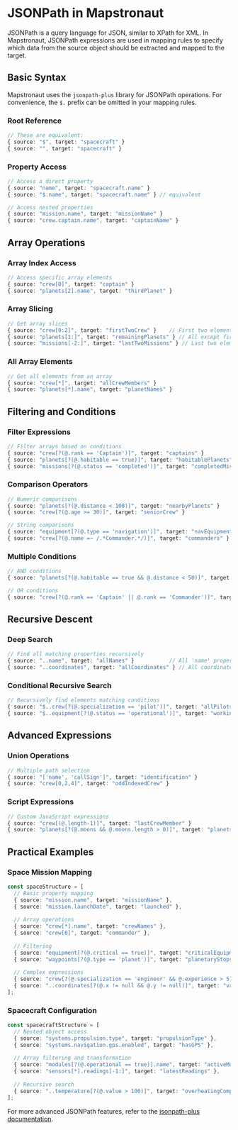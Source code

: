 # JSONPath in Mapstronaut

JSONPath is a query language for JSON, similar to XPath for XML. In Mapstronaut, JSONPath expressions are used in mapping rules to specify which data from the source object should be extracted and mapped to the target.

## Basic Syntax

Mapstronaut uses the `jsonpath-plus` library for JSONPath operations. For convenience, the `$.` prefix can be omitted in your mapping rules.

### Root Reference

```ts
// These are equivalent:
{ source: "$", target: "spacecraft" }
{ source: "", target: "spacecraft" }
```

### Property Access

```ts
// Access a direct property
{ source: "name", target: "spacecraft.name" }
{ source: "$.name", target: "spacecraft.name" } // equivalent

// Access nested properties
{ source: "mission.name", target: "missionName" }
{ source: "crew.captain.name", target: "captainName" }
```

## Array Operations

### Array Index Access

```ts
// Access specific array elements
{ source: "crew[0]", target: "captain" }
{ source: "planets[2].name", target: "thirdPlanet" }
```

### Array Slicing

```ts
// Get array slices
{ source: "crew[0:2]", target: "firstTwoCrew" }    // First two elements
{ source: "planets[1:]", target: "remainingPlanets" } // All except first
{ source: "missions[-2:]", target: "lastTwoMissions" } // Last two elements
```

### All Array Elements

```ts
// Get all elements from an array
{ source: "crew[*]", target: "allCrewMembers" }
{ source: "planets[*].name", target: "planetNames" }
```

## Filtering and Conditions

### Filter Expressions

```ts
// Filter arrays based on conditions
{ source: "crew[?(@.rank == 'Captain')]", target: "captains" }
{ source: "planets[?(@.habitable == true)]", target: "habitablePlanets" }
{ source: "missions[?(@.status == 'completed')]", target: "completedMissions" }
```

### Comparison Operators

```ts
// Numeric comparisons
{ source: "planets[?(@.distance < 100)]", target: "nearbyPlanets" }
{ source: "crew[?(@.age >= 30)]", target: "seniorCrew" }

// String comparisons
{ source: "equipment[?(@.type == 'navigation')]", target: "navEquipment" }
{ source: "crew[?(@.name =~ /.*Commander.*/)]", target: "commanders" }
```

### Multiple Conditions

```ts
// AND conditions
{ source: "planets[?(@.habitable == true && @.distance < 50)]", target: "nearHabitablePlanets" }

// OR conditions  
{ source: "crew[?(@.rank == 'Captain' || @.rank == 'Commander')]", target: "officers" }
```

## Recursive Descent

### Deep Search

```ts
// Find all matching properties recursively
{ source: "..name", target: "allNames" }           // All 'name' properties anywhere
{ source: "..coordinates", target: "allCoordinates" } // All coordinate objects
```

### Conditional Recursive Search

```ts
// Recursively find elements matching conditions
{ source: "$..crew[?(@.specialization == 'pilot')]", target: "allPilots" }
{ source: "$..equipment[?(@.status == 'operational')]", target: "workingEquipment" }
```

## Advanced Expressions

### Union Operations

```ts
// Multiple path selection
{ source: "['name', 'callSign']", target: "identification" }
{ source: "crew[0,2,4]", target: "oddIndexedCrew" }
```

### Script Expressions

```ts
// Custom JavaScript expressions
{ source: "crew[(@.length-1)]", target: "lastCrewMember" }
{ source: "planets[?(@.moons && @.moons.length > 0)]", target: "planetsWithMoons" }
```

## Practical Examples

### Space Mission Mapping

```ts
const spaceStructure = [
  // Basic property mapping
  { source: "mission.name", target: "missionName" },
  { source: "mission.launchDate", target: "launched" },
  
  // Array operations
  { source: "crew[*].name", target: "crewNames" },
  { source: "crew[0]", target: "commander" },
  
  // Filtering
  { source: "equipment[?(@.critical == true)]", target: "criticalEquipment" },
  { source: "waypoints[?(@.type == 'planet')]", target: "planetaryStops" },
  
  // Complex expressions
  { source: "crew[?(@.specialization == 'engineer' && @.experience > 5)]", target: "seniorEngineers" },
  { source: "..coordinates[?(@.x != null && @.y != null)]", target: "validCoordinates" }
];
```

### Spacecraft Configuration

```ts
const spacecraftStructure = [
  // Nested object access
  { source: "systems.propulsion.type", target: "propulsionType" },
  { source: "systems.navigation.gps.enabled", target: "hasGPS" },
  
  // Array filtering and transformation
  { source: "modules[?(@.operational == true)].name", target: "activeModules" },
  { source: "sensors[*].readings[-1:]", target: "latestReadings" },
  
  // Recursive search
  { source: "..temperature[?(@.value > 100)]", target: "overheatingComponents" }
];
```

For more advanced JSONPath features, refer to the [jsonpath-plus documentation](https://github.com/JSONPath-Plus/JSONPath).